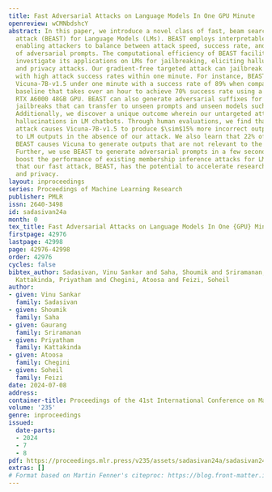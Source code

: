 ```yaml
---
title: Fast Adversarial Attacks on Language Models In One GPU Minute
openreview: wCMNbdshcY
abstract: In this paper, we introduce a novel class of fast, beam search-based adversarial
  attack (BEAST) for Language Models (LMs). BEAST employs interpretable parameters,
  enabling attackers to balance between attack speed, success rate, and the readability
  of adversarial prompts. The computational efficiency of BEAST facilitates us to
  investigate its applications on LMs for jailbreaking, eliciting hallucinations,
  and privacy attacks. Our gradient-free targeted attack can jailbreak aligned LMs
  with high attack success rates within one minute. For instance, BEAST can jailbreak
  Vicuna-7B-v1.5 under one minute with a success rate of 89% when compared to a gradient-based
  baseline that takes over an hour to achieve 70% success rate using a single Nvidia
  RTX A6000 48GB GPU. BEAST can also generate adversarial suffixes for successful
  jailbreaks that can transfer to unseen prompts and unseen models such as GPT-4-Turbo.
  Additionally, we discover a unique outcome wherein our untargeted attack induces
  hallucinations in LM chatbots. Through human evaluations, we find that our untargeted
  attack causes Vicuna-7B-v1.5 to produce $\sim$15% more incorrect outputs when compared
  to LM outputs in the absence of our attack. We also learn that 22% of the time,
  BEAST causes Vicuna to generate outputs that are not relevant to the original prompt.
  Further, we use BEAST to generate adversarial prompts in a few seconds that can
  boost the performance of existing membership inference attacks for LMs. We believe
  that our fast attack, BEAST, has the potential to accelerate research in LM security
  and privacy.
layout: inproceedings
series: Proceedings of Machine Learning Research
publisher: PMLR
issn: 2640-3498
id: sadasivan24a
month: 0
tex_title: Fast Adversarial Attacks on Language Models In One {GPU} Minute
firstpage: 42976
lastpage: 42998
page: 42976-42998
order: 42976
cycles: false
bibtex_author: Sadasivan, Vinu Sankar and Saha, Shoumik and Sriramanan, Gaurang and
  Kattakinda, Priyatham and Chegini, Atoosa and Feizi, Soheil
author:
- given: Vinu Sankar
  family: Sadasivan
- given: Shoumik
  family: Saha
- given: Gaurang
  family: Sriramanan
- given: Priyatham
  family: Kattakinda
- given: Atoosa
  family: Chegini
- given: Soheil
  family: Feizi
date: 2024-07-08
address:
container-title: Proceedings of the 41st International Conference on Machine Learning
volume: '235'
genre: inproceedings
issued:
  date-parts:
  - 2024
  - 7
  - 8
pdf: https://proceedings.mlr.press/v235/assets/sadasivan24a/sadasivan24a.pdf
extras: []
# Format based on Martin Fenner's citeproc: https://blog.front-matter.io/posts/citeproc-yaml-for-bibliographies/
---
```

